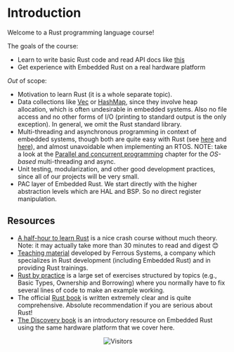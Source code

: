 # Introduction

Welcome to a Rust programming language course!

The goals of the course:
+ Learn to write basic Rust code and read API docs like [this](https://doc.rust-lang.org/core/option/enum.Option.html)
+ Get experience with Embedded Rust on a real hardware platform

_Out_ of scope:
+ Motivation to learn Rust (it is a whole separate topic).
+ Data collections like [Vec](https://doc.rust-lang.org/std/vec/struct.Vec.html) or [HashMap](https://doc.rust-lang.org/stable/std/collections/struct.HashMap.html), since they involve heap allocation, which is often undesirable in embedded systems. Also no file access and no other forms of I/O (printing to standard output is the only exception). In general, we omit the Rust standard library.
+ Multi-threading and asynchronous programming in context of embedded systems, though both are quite easy with Rust (see [here](https://embassy.dev/) and [here](https://rtic.rs/1/book/en/)), and almost unavoidable when implementing an RTOS. NOTE: take a look at the [Parallel and concurrent programming](./parallel.md) chapter for the _OS-based_ multi-threading and async.
+ Unit testing, modularization, and other good development practices, since all of our projects will be very small.
+ PAC layer of Embedded Rust. We start directly with the higher abstraction levels which are HAL and BSP. So no direct register manipulation.
<!-- + Smart pointers like [Box](https://doc.rust-lang.org/std/boxed/struct.Box.html), for the same reason -->

<!-- What knowledge is expected: -->
<!-- + how stack/heap works -->
<!-- + UNIX shell (e.g. bash) ?????????? -->
<!-- + C++ experience is useful, as we will draw analogies and make comparisons from time to time -->

## Resources
+ [A half-hour to learn Rust](https://fasterthanli.me/articles/a-half-hour-to-learn-rust) is a nice crash course without much theory. Note: it may actually take more than 30 minutes to read and digest 😊
+ [Teaching material](https://ferrous-systems.github.io/teaching-material/) developed by Ferrous Systems, a company which specializes in Rust development (including Embedded Rust) and in providing Rust trainings.
+ [Rust by practice](https://practice.rs/) is a large set of exercises structured by topics (e.g., Basic Types, Ownership and Borrowing) where you normally have to fix several lines of code to make an example working.
+ The official [Rust book](https://doc.rust-lang.org/book/) is written extremely clear and is quite comprehensive. Absolute recommendation if you are serious about Rust!
+ [The Discovery book](https://docs.rust-embedded.org/discovery/microbit/) is an introductory resource on Embedded Rust using the same hardware platform that we cover here.

<p style="text-align: center;"><img src="https://visitor-badge.glitch.me/badge?page_id=https://tyomaiva.github.io/first-rust-course/&left_color=green&right_color=red" alt="Visitors" /></p>

